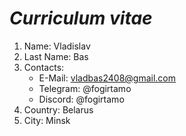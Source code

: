 # _Curriculum vitae_
1. Name: Vladislav
2. Last Name: Bas
3. Contacts:
    * E-Mail: vladbas2408@gmail.com
    * Telegram: @fogirtamo
    * Discord: @fogirtamo
4. Country: Belarus
5. City: Minsk